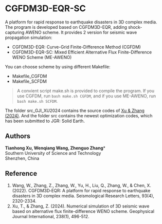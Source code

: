# CGFDM3D-EQR-SC
A platform for rapid response to earthquake disasters in 3D complex media. \
The program is developed based on CGFDM3D-EQR, adding shock-capturing AWENO scheme. It provides 2 version for seismic wave propagation simulation:

- CGFDM3D-EQR: Curve-Grid Finite-Difference Method (CGFDM)
- CGFDM3D-EQR-SC: Mixed Efficient Alternative Flux Finite-Difference WENO Scheme (ME-AWENO)

You can choose scheme by using different Makefile:
- Makefile_CGFDM
- Makefile_SCFDM
> A convient script make.sh is provided to compile the program. If you use CGFDM, run `bash make.sh CGFDM`, and if you use ME-AWENO, run `bash make.sh SCFDM`.

The folder src_GJI_XU2024 contains the source codes of [Xu & Zhang (2024)](https://doi.org/10.1093/gji/ggae167).
And the folder src contains the newest optimization codes, which has been submitted to JGR: Solid Earth.

## Authors
**Tianhong Xu, Wenqiang Wang, Zhenguo Zhang*** \
Southern University of Science and Technology \
Shenzhen, China

## Reference
1. Wang, W., Zhang, Z., Zhang, W., Yu, H., Liu, Q., Zhang, W., & Chen, X. (2022). CGFDM3D‐EQR: A platform for rapid response to earthquake disasters in 3D complex media. Seismological Research Letters, 93(4), 2320-2334. 
2. Xu, T., & Zhang, Z. (2024). Numerical simulation of 3D seismic wave based on alternative flux finite-difference WENO scheme. Geophysical Journal International, 238(1), 496-512. 
